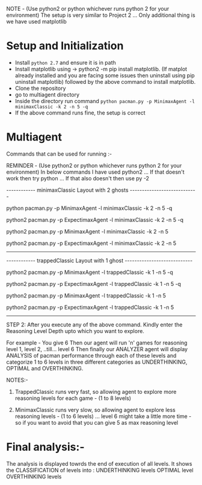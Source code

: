 NOTE - (Use python2 or python whichever runs python 2 for your environment)
The setup is very similar to Project 2 ... Only additional thing is we have used matplotlib



# Setup and Initialization
* Install `python 2.7` and ensure it is in path
* Install matplotlib using -> python2 -m pip install matplotlib. (If matplot already installed and you are facing some issues then uninstall using pip uninstall matplotlib) followed by the above command to install matplotlib. 
* Clone the repository
* go to multiagent directory
* Inside the directory run command `python pacman.py -p MinimaxAgent -l minimaxClassic -k 2 -n 5 -q`  
* If the above command runs fine, the setup is correct

# Multiagent

Commands that can be used for running :-

REMINDER - (Use python2 or python whichever runs python 2 for your environment)
In below commands I have used python2 ... If that doesn't work then try python ... If that also doesn't then use py -2


------------   minimaxClassic Layout with 2 ghosts ----------------------------

python pacman.py -p MinimaxAgent -l minimaxClassic -k 2 -n 5 -q

python2 pacman.py -p ExpectimaxAgent -l minimaxClassic -k 2 -n 5 -q

python2 pacman.py -p MinimaxAgent -l minimaxClassic -k 2 -n 5

python2 pacman.py -p ExpectimaxAgent -l minimaxClassic -k 2 -n 5


---------------------------------------------------------------------------------

------------   trappedClassic Layout with 1 ghost ----------------------------

python2 pacman.py -p MinimaxAgent -l trappedClassic -k 1 -n 5 -q
 
python2 pacman.py -p ExpectimaxAgent -l trappedClassic -k 1 -n 5 -q

python2 pacman.py -p MinimaxAgent -l trappedClassic -k 1 -n 5
 
python2 pacman.py -p ExpectimaxAgent -l trappedClassic -k 1 -n 5

-------------------------------------------------------------------------------

STEP 2:
After you execute any of the above command.
Kindly enter the Reasoning Level Depth upto which you want to explore. 

For example - You give 6
Then our agent will run 'n' games for reasoning level 1, level 2, ..till... level 6
Then finally our ANALYZER agent will display ANALYSIS of pacman performance through each of these levels and categorize 1 to 6 levels in three different categories as UNDERTHINKING, OPTIMAL and OVERTHINKING.


NOTES:-

1) TrappedClassic runs very fast, so allowing agent to explore more reasoning levels for each game - (1 to 8 levels)

2) MinimaxClassic runs very slow, so allowing agent to explore less reasoning levels - (1 to 6 levels) ... level 6 might take a little more time - so if you want to avoid that you can give 5 as max reasoning level

# Final analysis:-

The analysis is displayed towrds the end of execution of all levels. 
It shows the CLASSIFICATION of levels into :
UNDERTHINKING levels
OPTIMAL level
OVERTHINKING levels


